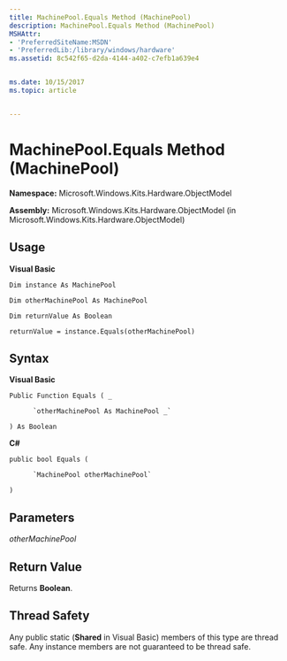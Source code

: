 ```yaml
---
title: MachinePool.Equals Method (MachinePool)
description: MachinePool.Equals Method (MachinePool)
MSHAttr:
- 'PreferredSiteName:MSDN'
- 'PreferredLib:/library/windows/hardware'
ms.assetid: 8c542f65-d2da-4144-a402-c7efb1a639e4


ms.date: 10/15/2017
ms.topic: article


---
```


# MachinePool.Equals Method (MachinePool)


**Namespace:** Microsoft.Windows.Kits.Hardware.ObjectModel

**Assembly:** Microsoft.Windows.Kits.Hardware.ObjectModel (in Microsoft.Windows.Kits.Hardware.ObjectModel)

## <span id="Usage"></span><span id="usage"></span><span id="USAGE"></span>Usage


**Visual Basic**

`Dim instance As MachinePool`

`Dim otherMachinePool As MachinePool`

`Dim returnValue As Boolean`

`returnValue = instance.Equals(otherMachinePool)`

## <span id="Syntax"></span><span id="syntax"></span><span id="SYNTAX"></span>Syntax


**Visual Basic**

`Public Function Equals ( _`

          `otherMachinePool As MachinePool _`

`) As Boolean`

**C#**

`public bool Equals (`

          `MachinePool otherMachinePool`

`)`

## <span id="Parameters"></span><span id="parameters"></span><span id="PARAMETERS"></span>Parameters


*otherMachinePool*

     

## <span id="Return_Value"></span><span id="return_value"></span><span id="RETURN_VALUE"></span>Return Value


Returns **Boolean**.

## <span id="Thread_Safety"></span><span id="thread_safety"></span><span id="THREAD_SAFETY"></span>Thread Safety


Any public static (**Shared** in Visual Basic) members of this type are thread safe. Any instance members are not guaranteed to be thread safe.

 

 






